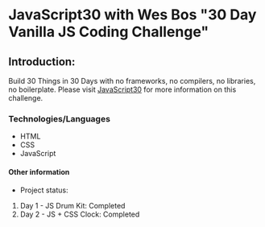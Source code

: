 # JavaScript30 with Wes Bos "30 Day Vanilla JS Coding Challenge"

## Introduction: 

Build 30 Things in 30 Days with no frameworks, no compilers, no libraries, no boilerplate. 
Please visit <a href="https://javascript30.com/" target="_blank">JavaScript30</a> for more information on this challenge. 

### Technologies/Languages

* HTML
* CSS
* JavaScript

#### Other information

* Project status: 

1. Day 1 - JS Drum Kit: Completed 
2. Day 2 - JS + CSS Clock: Completed
